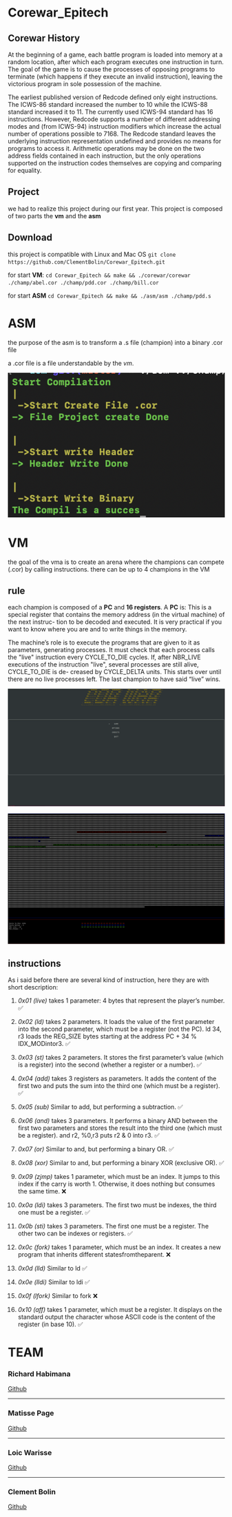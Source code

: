 # Corewar_Epitech

## Corewar History

At the beginning of a game, each battle program is loaded into memory at a random location, after which each program executes one instruction in turn. The goal of the game is to cause the processes of opposing programs to terminate (which happens if they execute an invalid instruction), leaving the victorious program in sole possession of the machine.

The earliest published version of Redcode defined only eight instructions. The ICWS-86 standard increased the number to 10 while the ICWS-88 standard increased it to 11. The currently used ICWS-94 standard has 16 instructions. However, Redcode supports a number of different addressing modes and (from ICWS-94) instruction modifiers which increase the actual number of operations possible to 7168. The Redcode standard leaves the underlying instruction representation undefined and provides no means for programs to access it. Arithmetic operations may be done on the two address fields contained in each instruction, but the only operations supported on the instruction codes themselves are copying and comparing for equality.

## Project

we had to realize this project during our first year. 
This project is composed of two parts the **vm** and the **asm**

## Download

this project is compatible with Linux and Mac OS
`git clone https://github.com/ClementBolin/Corewar_Epitech.git`

for start **VM**:
`cd Corewar_Epitech && make && ./corewar/corewar ./champ/abel.cor ./champ/pdd.cor ./champ/bill.cor`

for start **ASM**
`cd Corewar_Epitech && make && ./asm/asm ./champ/pdd.s`

# ASM

the purpose of the asm is to transform a .s file (champion) into a binary .cor file

a .cor file is a file understandable by the *vm*.

![](assets/asm.png)

# VM

the goal of the vma is to create an arena where the champions can compete (.cor) by calling instructions.
there can be up to 4 champions in the VM

## rule

each champion is composed of a **PC** and **16 registers**. A **PC** is: This is a special register that contains the memory address (in the virtual machine) of the next instruc- tion to be decoded and executed. It is very practical if you want to know where you are and to write things in the memory.

The machine’s role is to execute the programs that are given to it as parameters, generating processes.
It must check that each process calls the "live" instruction every CYCLE_TO_DIE cycles.
If, after NBR_LIVE executions of the instruction "live", several processes are still alive, CYCLE_TO_DIE is de- creased by CYCLE_DELTA units. This starts over until there are no live processes left.
The last champion to have said “live” wins.

![](assets/menu.png)

![](assets/vm.png)

## instructions

As i said before there are several kind of instruction, here they are with short description:

1. *0x01 (live)* takes 1 parameter: 4 bytes that represent the player’s number. :white_check_mark:

2. *0x02 (ld)* takes 2 parameters. It loads the value of the first parameter into the second parameter,
which must be a register (not the PC).
ld 34, r3 loads the REG_SIZE bytes starting at the address PC + 34 % IDX_MODintor3. :white_check_mark:

3. *0x03 (st)* takes 2 parameters. It stores the first parameter’s value (which is a register) into
the second (whether a register or a number). :white_check_mark:

4. *0x04 (add)* takes 3 registers as parameters. It adds the content of the first two and puts the sum
into the third one (which must be a register). :white_check_mark:

5. *0x05 (sub)* Similar to add, but performing a subtraction. :white_check_mark:

6. *0x06 (and)* takes 3 parameters. It performs a binary AND between the first two parameters
and stores the result into the third one (which must be a register). and r2, %0,r3 puts r2 & 0 into r3. :white_check_mark:

7. *0x07 (or)* Similar to and, but performing a binary OR. :white_check_mark:

8. *0x08 (xor)* Similar to and, but performing a binary XOR (exclusive OR). :white_check_mark:

9. *0x09 (zjmp)* takes 1 parameter, which must be an index. It jumps to this index if the carry is worth 1.
Otherwise, it does nothing but consumes the same time. :x:

10. *0x0a (ldi)* takes 3 parameters. The first two must be indexes, the third one must be a register. :white_check_mark:

11. *0x0b (sti)* takes 3 parameters. The first one must be a register. The other two can be indexes or registers. :white_check_mark:

12. *0x0c (fork)* takes 1 parameter, which must be an index. It creates a new program that inherits different statesfromtheparent. :x:

13. *0x0d (lld)* Similar to ld :white_check_mark:

14. *0x0e (lldi)* Similar to ldi :white_check_mark:

15. *0x0f (lfork)* Similar to fork :x:

16. *0x10 (aff)* takes 1 parameter, which must be a register. It displays on the standard output the character whose ASCII code 
is the content of the register (in base 10). :white_check_mark:

# TEAM

### Richard Habimana

[Github](https://github.com/Richard-DEPIERRE)

---

### Matisse Page

[Github](https://github.com/matissepage)

---

### Loic Warisse

[Github](https://github.com/WarisseLoic)

---

### Clement Bolin

[Github](https://github.com/ClementBolin)